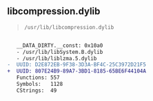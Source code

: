 ## libcompression.dylib

> `/usr/lib/libcompression.dylib`

```diff

   __DATA_DIRTY.__const: 0x10a0
   - /usr/lib/libSystem.B.dylib
   - /usr/lib/liblzma.5.dylib
-  UUID: D2E872EB-9F38-3D3A-BF4C-25C3972D21F5
+  UUID: 807E24B9-89A7-3BD1-8185-65BE6F44104A
   Functions: 557
   Symbols:   1128
   CStrings:  49

```
